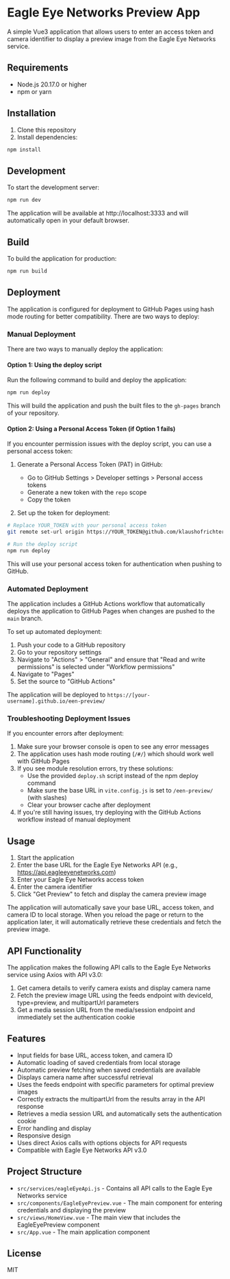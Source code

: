 # Eagle Eye Networks Preview App

A simple Vue3 application that allows users to enter an access token and camera identifier to display a preview image from the Eagle Eye Networks service.

## Requirements

- Node.js 20.17.0 or higher
- npm or yarn

## Installation

1. Clone this repository
2. Install dependencies:

```bash
npm install
```

## Development

To start the development server:

```bash
npm run dev
```

The application will be available at http://localhost:3333 and will automatically open in your default browser.

## Build

To build the application for production:

```bash
npm run build
```

## Deployment

The application is configured for deployment to GitHub Pages using hash mode routing for better compatibility. There are two ways to deploy:

### Manual Deployment

There are two ways to manually deploy the application:

#### Option 1: Using the deploy script

Run the following command to build and deploy the application:

```bash
npm run deploy
```

This will build the application and push the built files to the `gh-pages` branch of your repository.

#### Option 2: Using a Personal Access Token (if Option 1 fails)

If you encounter permission issues with the deploy script, you can use a personal access token:

1. Generate a Personal Access Token (PAT) in GitHub:
   - Go to GitHub Settings > Developer settings > Personal access tokens
   - Generate a new token with the `repo` scope
   - Copy the token

2. Set up the token for deployment:

```bash
# Replace YOUR_TOKEN with your personal access token
git remote set-url origin https://YOUR_TOKEN@github.com/klaushofrichter/een-preview.git

# Run the deploy script
npm run deploy
```

This will use your personal access token for authentication when pushing to GitHub.

### Automated Deployment

The application includes a GitHub Actions workflow that automatically deploys the application to GitHub Pages when changes are pushed to the `main` branch.

To set up automated deployment:

1. Push your code to a GitHub repository
2. Go to your repository settings
3. Navigate to "Actions" > "General" and ensure that "Read and write permissions" is selected under "Workflow permissions"
4. Navigate to "Pages"
5. Set the source to "GitHub Actions"

The application will be deployed to `https://[your-username].github.io/een-preview/`

### Troubleshooting Deployment Issues

If you encounter errors after deployment:

1. Make sure your browser console is open to see any error messages
2. The application uses hash mode routing (`/#/`) which should work well with GitHub Pages
3. If you see module resolution errors, try these solutions:
   - Use the provided `deploy.sh` script instead of the npm deploy command
   - Make sure the base URL in `vite.config.js` is set to `/een-preview/` (with slashes)
   - Clear your browser cache after deployment
4. If you're still having issues, try deploying with the GitHub Actions workflow instead of manual deployment

## Usage

1. Start the application
2. Enter the base URL for the Eagle Eye Networks API (e.g., https://api.eagleeyenetworks.com)
3. Enter your Eagle Eye Networks access token
4. Enter the camera identifier
5. Click "Get Preview" to fetch and display the camera preview image

The application will automatically save your base URL, access token, and camera ID to local storage. When you reload the page or return to the application later, it will automatically retrieve these credentials and fetch the preview image.

## API Functionality

The application makes the following API calls to the Eagle Eye Networks service using Axios with API v3.0:

1. Get camera details to verify camera exists and display camera name
2. Fetch the preview image URL using the feeds endpoint with deviceId, type=preview, and multipartUrl parameters
3. Get a media session URL from the media/session endpoint and immediately set the authentication cookie

## Features

- Input fields for base URL, access token, and camera ID
- Automatic loading of saved credentials from local storage
- Automatic preview fetching when saved credentials are available
- Displays camera name after successful retrieval
- Uses the feeds endpoint with specific parameters for optimal preview images
- Correctly extracts the multipartUrl from the results array in the API response
- Retrieves a media session URL and automatically sets the authentication cookie
- Error handling and display
- Responsive design
- Uses direct Axios calls with options objects for API requests
- Compatible with Eagle Eye Networks API v3.0

## Project Structure

- `src/services/eagleEyeApi.js` - Contains all API calls to the Eagle Eye Networks service
- `src/components/EagleEyePreview.vue` - The main component for entering credentials and displaying the preview
- `src/views/HomeView.vue` - The main view that includes the EagleEyePreview component
- `src/App.vue` - The main application component

## License

MIT
